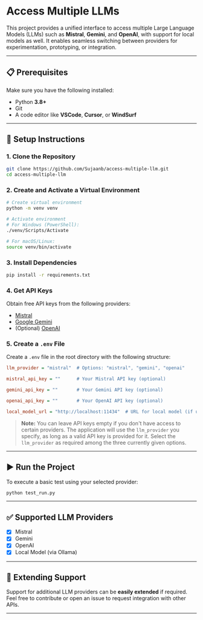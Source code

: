# Access Multiple LLMs

This project provides a unified interface to access multiple Large Language Models (LLMs) such as **Mistral**, **Gemini**, and **OpenAI**, with support for local models as well. It enables seamless switching between providers for experimentation, prototyping, or integration.

---

## 📋 Prerequisites

Make sure you have the following installed:

* Python **3.8+**
* Git
* A code editor like **VSCode**, **Cursor**, or **WindSurf**

---

## 🚀 Setup Instructions

### 1. Clone the Repository

```bash
git clone https://github.com/Sujaanb/access-multiple-llm.git
cd access-multiple-llm
```

### 2. Create and Activate a Virtual Environment

```bash
# Create virtual environment
python -m venv venv

# Activate environment
# For Windows (PowerShell):
./venv/Scripts/Activate

# For macOS/Linux:
source venv/bin/activate
```

### 3. Install Dependencies

```bash
pip install -r requirements.txt
```

### 4. Get API Keys

Obtain free API keys from the following providers:

* [Mistral](https://console.mistral.ai/api-keys)
* [Google Gemini](https://aistudio.google.com/app/apikey)
* (Optional) [OpenAI](https://platform.openai.com/account/api-keys)

### 5. Create a `.env` File

Create a `.env` file in the root directory with the following structure:

```ini
llm_provider = "mistral"  # Options: "mistral", "gemini", "openai"

mistral_api_key = ""      # Your Mistral API key (optional)

gemini_api_key = ""       # Your Gemini API key (optional)

openai_api_key = ""       # Your OpenAI API key (optional)

local_model_url = "http://localhost:11434"  # URL for local model (if used)
```

> **Note:** You can leave API keys empty if you don't have access to certain providers.
> The application will use the `llm_provider` you specify, as long as a valid API key is provided for it.
> Select the `llm_provider` as required among the three currently given options.

---

## ▶️ Run the Project

To execute a basic test using your selected provider:

```bash
python test_run.py
```

---

## ✅ Supported LLM Providers

* [x] Mistral
* [x] Gemini
* [x] OpenAI
* [x] Local Model (via Ollama)

---

## 🧩 Extending Support

Support for additional LLM providers can be **easily extended** if required.
Feel free to contribute or open an issue to request integration with other APIs.

---
